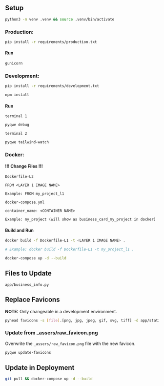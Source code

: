 ## Setup

```bash
python3 -m venv .venv && source .venv/bin/activate
```

### Production:

```bash
pip install -r requirements/production.txt
```

#### Run

```bash
gunicorn
```

### Development:

```bash
pip install -r requirements/development.txt
```

```bash
npm install
```

#### Run

`terminal 1`

```bash
pyqwe debug
```

`terminal 2`

```bash
pyqwe tailwind-watch
```

### Docker:

#### !!! Change Files !!!

`Dockerfile-L2`

```text
FROM <LAYER 1 IMAGE NAME>

Example: FROM my_project_l1
```

`docker-compose.yml`

```text
container_name: <CONTAINER NAME>

Example: my_project (will show as business_card_my_project in docker)
```

#### Build and Run

```bash
docker build -f Dockerfile-L1 -t <LAYER 1 IMAGE NAME> .

# Example: docker build -f Dockerfile-L1 -t my_project_l1 .
```

```bash
docker-compose up -d --build
```

## Files to Update

```text
app/business_info.py
```

## Replace Favicons

**NOTE:** Only changeable in a development environment.

```bash
pyhead favicons -s [file].[png, jpg, jpeg, gif, svg, tiff] -d app/static/favicons -scg
```

### Update from _assers/raw_favicon.png

Overwrite the `_assers/raw_favicon.png` file with the new favicon.

```bash
pyqwe update-favicons
```

## Update in Deployment

```bash
git pull && docker-compose up -d --build
```